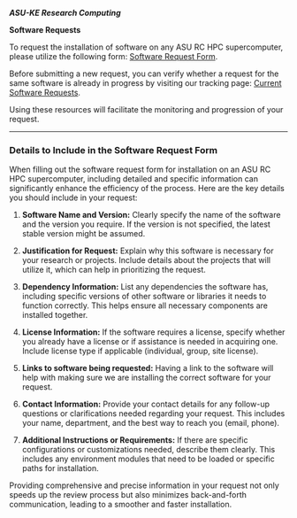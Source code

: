 ***ASU-KE Research Computing***

**Software Requests**

To request the installation of software on any ASU RC HPC supercomputer, please utilize the following form: [Software Request Form](https://github.com/ASU-KE/RC/issues/new?assignees=&labels=software%2Crequest&projects=&template=01-SoftwareRequest.yml).

Before submitting a new request, you can verify whether a request for the same software is already in progress by visiting our tracking page: [Current Software Requests](https://github.com/ASU-KE/RC/issues).

Using these resources will facilitate the monitoring and progression of your request.

---

### Details to Include in the Software Request Form

When filling out the software request form for installation on an ASU RC HPC supercomputer, including detailed and specific information can significantly enhance the efficiency of the process. Here are the key details you should include in your request:

1. **Software Name and Version:** Clearly specify the name of the software and the version you require. If the version is not specified, the latest stable version might be assumed.

2. **Justification for Request:** Explain why this software is necessary for your research or projects. Include details about the projects that will utilize it, which can help in prioritizing the request.

3. **Dependency Information:** List any dependencies the software has, including specific versions of other software or libraries it needs to function correctly. This helps ensure all necessary components are installed together.

4. **License Information:** If the software requires a license, specify whether you already have a license or if assistance is needed in acquiring one. Include license type if applicable (individual, group, site license).

5. **Links to software being requested:** Having a link to the software will help with making sure we are installing the correct software for your request.

6. **Contact Information:** Provide your contact details for any follow-up questions or clarifications needed regarding your request. This includes your name, department, and the best way to reach you (email, phone).

7. **Additional Instructions or Requirements:** If there are specific configurations or customizations needed, describe them clearly. This includes any environment modules that need to be loaded or specific paths for installation.

Providing comprehensive and precise information in your request not only speeds up the review process but also minimizes back-and-forth communication, leading to a smoother and faster installation.